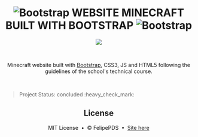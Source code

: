 # <h1 align="center"><img src="https://github.com/FelipePDS/minecraft-in-bootstrap.github.io/blob/main/assets/images/icons/git-02.png" alt="Bootstrap"/> WEBSITE MINECRAFT BUILT WITH BOOTSTRAP <img src="https://github.com/FelipePDS/minecraft-in-bootstrap.github.io/blob/main/assets/images/icons/git-02.png" alt="Bootstrap"/></h1>
<p align="center"><img src="https://github.com/FelipePDS/minecraft-in-bootstrap.github.io/blob/main/assets/images/icons/favicon.png"/></p> <br> 

<p align="center">Minecraft website built with <a href="https://getbootstrap.com/">Bootstrap</a>, CSS3, JS and HTML5 following the guidelines of the school's technical course.</p> <br>

<p align="right"><blockquote>Project Status: concluded :heavy_check_mark:</blockquote></p>

<h2 align="center">License</h2>
<p align="center">MIT License &nbsp;&bull;&nbsp; &copy; FelipePDS &nbsp;&bull;&nbsp; <a href="https://felipepds.github.io/bootstrap-site-minecraft.github.io/">Site here</a></p>
